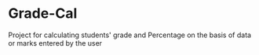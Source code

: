 # Grade-Cal
Project for calculating students' grade and Percentage on the basis of data or marks entered by the user
